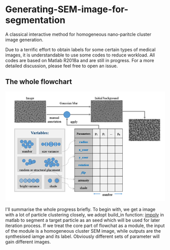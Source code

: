 # Generating-SEM-image-for-segmentation
A classical interactive method for homogeneous nano-paritcle cluster image generation.

Due to a terrific effort to obtain labels for some certain types of medical images, it is understandable to use some codes to reduce workload. All codes are based on Matlab R2018a and are still in progress. For a more detailed discussion, please feel free to open an issue.

## The whole flowchart

![Flowchart](https://github.com/AdamGreen95/Generating-SEM-image-for-segmentation/raw/master/20200904200408.png)

I'll summarise the whole progress briefly. To begin with, we get a image with a lot of particle clustering closely, we adopt build_in function: [impoly](https://de.mathworks.com/help/images/ref/impoly.html) in matlab to segment a target particle as an seed which will be used for later iteration process. 
If we treat the core part of flowchat as a module, the input of the module is a homogeneous cluster SEM image, while outputs are the synthesised iamge and its label. Obviously different sets of parameter will gain different images. 
